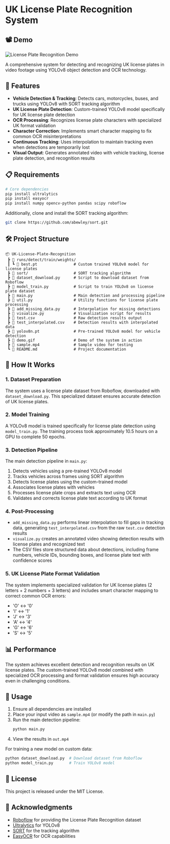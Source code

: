 # UK License Plate Recognition System

## 📽️ Demo

![License Plate Recognition Demo](demo.gif)

A comprehensive system for detecting and recognizing UK license plates in video footage using YOLOv8 object detection and OCR technology.

## 🚀 Features

- **Vehicle Detection & Tracking**: Detects cars, motorcycles, buses, and trucks using YOLOv8 with SORT tracking algorithm
- **UK License Plate Detection**: Custom-trained YOLOv8 model specifically for UK license plate detection
- **OCR Processing**: Recognizes license plate characters with specialized UK format validation
- **Character Correction**: Implements smart character mapping to fix common OCR misinterpretations
- **Continuous Tracking**: Uses interpolation to maintain tracking even when detections are temporarily lost
- **Visual Output**: Generates annotated video with vehicle tracking, license plate detection, and recognition results

## 📋 Requirements

```bash
# Core dependencies
pip install ultralytics
pip install easyocr
pip install numpy opencv-python pandas scipy roboflow
```

Additionally, clone and install the SORT tracking algorithm:
```bash
git clone https://github.com/abewley/sort.git
```

## 🛠️ Project Structure

```
📦 UK-License-Plate-Recognition
 ┣ 📂 runs/detect/train/weights/
 ┃ ┗ 📜 best.pt                # Custom trained YOLOv8 model for license plates
 ┣ 📂 sort/                    # SORT tracking algorithm
 ┣ 📜 dataset_download.py      # Script to download dataset from Roboflow
 ┣ 📜 model_train.py           # Script to train YOLOv8 on license plate dataset
 ┣ 📜 main.py                  # Main detection and processing pipeline
 ┣ 📜 util.py                  # Utility functions for license plate processing
 ┣ 📜 add_missing_data.py      # Interpolation for missing detections
 ┣ 📜 visualize.py             # Visualization script for results
 ┣ 📜 test.csv                 # Raw detection results output
 ┣ 📜 test_interpolated.csv    # Detection results with interpolated data
 ┣ 📜 yolov8n.pt               # Pre-trained YOLOv8 model for vehicle detection
 ┣ 📜 demo.gif                 # Demo of the system in action
 ┣ 📜 sample.mp4               # Sample video for testing
 ┗ 📜 README.md                # Project documentation
```

## 🔧 How It Works

### 1. Dataset Preparation
The system uses a license plate dataset from Roboflow, downloaded with `dataset_download.py`. This specialized dataset ensures accurate detection of UK license plates.

### 2. Model Training
A YOLOv8 model is trained specifically for license plate detection using `model_train.py`. The training process took approximately 10.5 hours on a GPU to complete 50 epochs.

### 3. Detection Pipeline
The main detection pipeline in `main.py`:
1. Detects vehicles using a pre-trained YOLOv8 model
2. Tracks vehicles across frames using SORT algorithm
3. Detects license plates using the custom-trained model
4. Associates license plates with vehicles
5. Processes license plate crops and extracts text using OCR
6. Validates and corrects license plate text according to UK format

### 4. Post-Processing
- `add_missing_data.py` performs linear interpolation to fill gaps in tracking data, generating `test_interpolated.csv` from the raw `test.csv` detection results
- `visualize.py` creates an annotated video showing detection results with license plates and recognized text
- The CSV files store structured data about detections, including frame numbers, vehicle IDs, bounding boxes, and license plate text with confidence scores

### 5. UK License Plate Format Validation
The system implements specialized validation for UK license plates (2 letters + 2 numbers + 3 letters) and includes smart character mapping to correct common OCR errors:
- 'O' ↔ '0'
- 'I' ↔ '1'
- 'J' ↔ '3'
- 'A' ↔ '4'
- 'G' ↔ '6'
- 'S' ↔ '5'

## 📊 Performance

The system achieves excellent detection and recognition results on UK license plates. The custom-trained YOLOv8 model combined with specialized OCR processing and format validation ensures high accuracy even in challenging conditions.

## 🚗 Usage

1. Ensure all dependencies are installed
2. Place your input video as `sample.mp4` (or modify the path in `main.py`)
3. Run the main detection pipeline:
   ```bash
   python main.py
   ```
4. View the results in `out.mp4`

For training a new model on custom data:
```bash
python dataset_download.py  # Download dataset from Roboflow
python model_train.py       # Train YOLOv8 model
```

## 📝 License

This project is released under the MIT License.

## 🙏 Acknowledgments

- [Roboflow](https://roboflow.com) for providing the License Plate Recognition dataset
- [Ultralytics](https://github.com/ultralytics/ultralytics) for YOLOv8
- [SORT](https://github.com/abewley/sort) for the tracking algorithm
- [EasyOCR](https://github.com/JaidedAI/EasyOCR) for OCR capabilities
